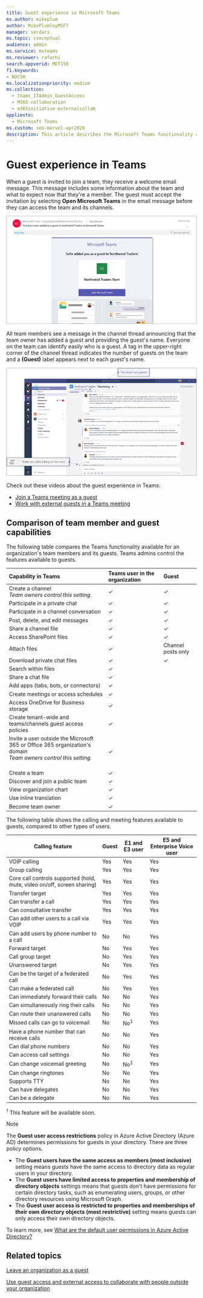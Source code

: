 ```yaml
---
title: Guest experience in Microsoft Teams
ms.author: mikeplum
author: MikePlumleyMSFT
manager: serdars
ms.topic: conceptual
audience: admin
ms.service: msteams
ms.reviewer: rafarhi
search.appverid: MET150
f1.keywords:
- NOCSH
ms.localizationpriority: medium
ms.collection: 
  - Teams_ITAdmin_GuestAccess
  - M365-collaboration
  - m365initiative-externalcollab
appliesto: 
  - Microsoft Teams
ms.custom: seo-marvel-apr2020
description: This article describes the Microsoft Teams functionality available to guests.
---
```


# Guest experience in Teams

When a guest is invited to join a team, they receive a welcome email message. This message includes some information about the team and what to expect now that they're a member. The guest must accept the invitation by selecting **Open Microsoft Teams** in the email message before they can access the team and its channels.
    
![Screenshot showing an example of a welcome email message.](media/guest-experience-image1.png)
    
All team members see a message in the channel thread announcing that the team owner has added a guest and providing the guest's name. Everyone on the team can identify easily who is a guest. A tag in the upper-right corner of the channel thread indicates the number of guests on the team and a **(Guest)** label appears next to each guest's name.

![Screenshot showing tag that indicates number of guests on the team.](media/guest-experience-image2.png)

Check out these videos about the guest experience in Teams:
- [Join a Teams meeting as a guest](https://support.microsoft.com/office/join-a-teams-meeting-078e9868-f1aa-4414-8bb9-ee88e9236ee4)
- [Work with external guests in a Teams meeting](https://support.microsoft.com/office/work-with-external-guests-180ed260-d3ef-4247-9f24-1984fc76d5f0)

## Comparison of team member and guest capabilities

The following table compares the Teams functionality available for an organization's team members and its guests. Teams admins control the features available to guests.

| Capability in Teams | Teams user in the organization | Guest |
|:-----|:-----|:-----|
|Create a channel  <br/>  *Team owners control this setting.*  <br/> |&#x2713;|&#x2713;|
|Participate in a private chat  <br/> |&#x2713;|&#x2713;|
|Participate in a channel conversation  <br/> |&#x2713;|&#x2713;|
|Post, delete, and edit messages  <br/> |&#x2713;|&#x2713;|
|Share a channel file  <br/> |&#x2713;|&#x2713;|
|Access SharePoint files<br/> |&#x2713;|&#x2713;|
|Attach files<br/> |&#x2713;|Channel posts only|
|Download private chat files<br/> |&#x2713;|&#x2713;|
|Search within files<br/> |&#x2713;||
|Share a chat file  <br/> |&#x2713;||
|Add apps (tabs, bots, or connectors)  <br/> |&#x2713;||
|Create meetings or access schedules  <br/> |&#x2713;||
|Access OneDrive for Business storage  <br/> |&#x2713;||
|Create tenant-wide and teams/channels guest access policies  <br/> |&#x2713;||
|Invite a user outside the Microsoft 365 or Office 365 organization's domain <br/>  *Team owners control this setting.*  <br/> <br/> |&#x2713;||
|Create a team  <br/> |&#x2713;||
|Discover and join a public team  <br/> |&#x2713;||
|View organization chart  <br/> |&#x2713;||
|Use inline translation  <br/> |&#x2713;||
|Become team owner  <br/> |&#x2713;||

The following table shows the calling and meeting features available to guests, compared to other types of users.

| Calling feature | Guest | E1 and E3 user | E5 and Enterprise Voice user |
| --------------- | ----- | -------------- | -------------- |
| VOIP calling | Yes | Yes | Yes |
| Group calling | Yes | Yes | Yes |
| Core call controls supported (hold, mute, video on/off, screen sharing) | Yes | Yes | Yes |
| Transfer target | Yes | Yes | Yes |
| Can transfer a call | Yes | Yes | Yes |
| Can consultative transfer | Yes | Yes | Yes |
| Can add other users to a call via VOIP | Yes | Yes | Yes |
| Can add users by phone number to a call | No | No | Yes |
| Forward target | No | Yes | Yes |
| Call group target | No | Yes | Yes |
| Unanswered target | No | Yes | Yes |
| Can be the target of a federated call | No | Yes | Yes |
| Can make a federated call | No | Yes | Yes |
| Can immediately forward their calls | No | No | Yes |
| Can simultaneously ring their calls | No | No | Yes |
| Can route their unanswered calls | No | No | Yes |
| Missed calls can go to voicemail | No | No<sup>1</sup> |Yes |
| Have a phone number that can receive calls | No | No | Yes |
| Can dial phone numbers | No | No | Yes |
| Can access call settings | No | No | Yes |
| Can change voicemail greeting | No | No<sup>1</sup> | Yes |
| Can change ringtones | No | No  | Yes |
| Supports TTY | No | No | Yes |
| Can have delegates | No | No | Yes |
|  Can be a delegate | No | No | Yes |

<sup>1</sup> This feature will be available soon.

> [!NOTE]
> The **Guest user access restrictions** policy in Azure Active Directory (Azure AD) determines permissions for guests in your directory. There are three policy options.
>  - The **Guest users have the same access as members (most inclusive)** setting means guests have the same access to directory data as regular users in your directory.
>  - The **Guest users have limited access to properties and membership of directory objects** settings means that guests don't have permissions for certain directory tasks, such as enumerating users, groups, or other directory resources using Microsoft Graph.
>  - The **Guest user access is restricted to properties and memberships of their own directory objects (most restrictive)** setting means guests can only access their own directory objects.
>
>To learn more, see [What are the default user permissions in Azure Active Directory?](/azure/active-directory/fundamentals/users-default-permissions)

## Related topics

[Leave an organization as a guest](/azure/active-directory/b2b/leave-the-organization)

[Use guest access and external access to collaborate with people outside your organization](communicate-with-users-from-other-organizations.md)
